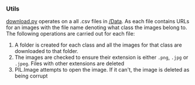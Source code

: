 ### Utils
[download.py](https://github.com/Blowoffvalve/ComputerVisionProject/blob/master/utils/download.py) operates on a all .csv files in [/Data](https://github.com/Blowoffvalve/ComputerVisionProject/tree/master/Data). As each file contains URLs for an images with the file name denoting what class the images belong to. The following operations are carried out for each file:
1. A folder is created for each class and all the images for that class are downloaded to that folder. 
2. The images are checked to ensure their extension is either `.png`, `.jpg` or `.jpeg`. Files with other extensions are deleted
3. PIL.Image attempts to open the image. If it can't, the image is deleted as being corrupt
